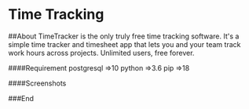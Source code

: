 # Time Tracking
##About
TimeTracker is the only truly free time tracking software. It's a simple time tracker and timesheet app that lets you and your team track work hours across projects. Unlimited users, free forever.

####Requirement
	postgresql =>10
	python =>3.6
	pip =>18

####Screenshots









###End
